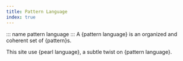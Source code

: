 ```yaml
---
title: Pattern Language
index: true
---
```

::: name
pattern language
:::
A {pattern language} is an organized and coherent set of {pattern}s.

This site use {pearl language}, a subtle twist on {pattern language}.

